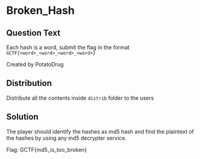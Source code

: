 # Broken_Hash

## Question Text

Each hash is a word, submit the flag in the format `GCTF{<word>_<word>_<word>_<word>}`

Created by PotatoDrug

## Distribution
Distribute all the contents inside `distrib` folder to the users

## Solution
The player should identify the hashes as md5 hash and find the plaintext of the hashes by using any md5 decrypter service.

Flag: GCTF{md5\_is\_too\_broken}